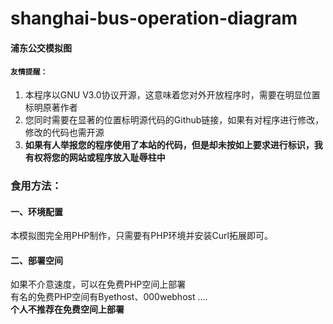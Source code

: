 # shanghai-bus-operation-diagram
#### 浦东公交模拟图
#### `友情提醒：`
  1.  本程序以GNU V3.0协议开源，这意味着您对外开放程序时，需要在明显位置标明原著作者<br>
  2.  您同时需要在显著的位置标明源代码的Github链接，如果有对程序进行修改，修改的代码也需开源<br>
  3.  <b>如果有人举报您的程序使用了本站的代码，但是却未按如上要求进行标识，我有权将您的网站或程序放入耻辱柱中</b>
### 食用方法：
#### 一、环境配置
本模拟图完全用PHP制作，只需要有PHP环境并安装Curl拓展即可。
#### 二、部署空间
如果不介意速度，可以在免费PHP空间上部署<br/>
有名的免费PHP空间有Byethost、000webhost ....<br/>
**个人不推荐在免费空间上部署**

